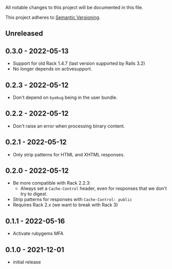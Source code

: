 All notable changes to this project will be documented in this file.

This project adheres to [Semantic Versioning](http://semver.org/spec/v2.0.0.html).


## Unreleased

## 0.3.0 - 2022-05-13

- Support for old Rack 1.4.7 (last version supported by Rails 3.2)
- No longer depends on activesupport.

## 0.2.3 - 2022-05-12

- Don't depend on `byebug` being in the user bundle.

## 0.2.2 - 2022-05-12

- Don't raise an error when processing binary content.

## 0.2.1 - 2022-05-12

- Only strip patterns for HTML and XHTML responses.

## 0.2.0 - 2022-05-12

- Be more compatible with Rack 2.2.3:
  - Always set a `Cache-Control` header, even for responses that we don't try to digest.
- Strip patterns for responses with `Cache-Control: public`
- Requires Rack 2.x (we want to break with Rack 3)

## 0.1.1 - 2022-05-16

- Activate rubygems MFA

## 0.1.0 - 2021-12-01

- initial release
